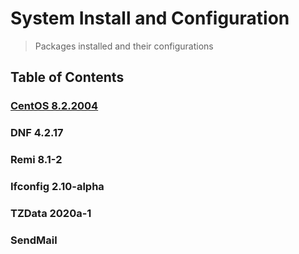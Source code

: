 # System Install and Configuration
> Packages installed and their configurations

## Table of Contents
### [CentOS 8.2.2004](https://github.com/Cuates/lampcentosinstall/tree/master/system/centos)
### DNF 4.2.17
### Remi 8.1-2
### Ifconfig 2.10-alpha
### TZData 2020a-1
### SendMail

